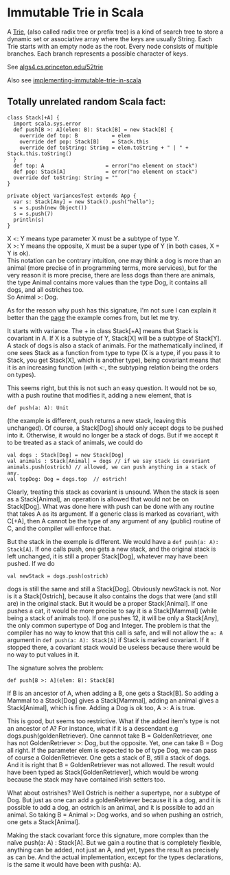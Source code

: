 Immutable Trie in Scala
=======================

A [Trie](https://en.wikipedia.org/wiki/Trie), 
(also called radix tree or prefix tree) is a kind of search tree to store 
a dynamic set or associative array where the keys are usually String. 
Each Trie starts with an empty node as the root. Every node consists of multiple 
branches. Each branch represents a possible character of keys.

See [algs4.cs.princeton.edu/52trie](
https://algs4.cs.princeton.edu/52trie/
)

Also see [implementing-immutable-trie-in-scala](
https://medium.com/@AlirezaMeskin/implementing-immutable-trie-in-scala-c0ab58fd401
)


Totally unrelated random Scala fact:
------------------------------------

```
class Stack[+A] {
  import scala.sys.error
  def push[B >: A](elem: B): Stack[B] = new Stack[B] {
    override def top: B           = elem
    override def pop: Stack[B]    = Stack.this
    override def toString: String = elem.toString + " | " + Stack.this.toString()
  }
  def top: A                    = error("no element on stack")
  def pop: Stack[A]             = error("no element on stack")
  override def toString: String = ""
}

private object VariancesTest extends App {
  var s: Stack[Any] = new Stack().push("hello");
  s = s.push(new Object())
  s = s.push(7)
  println(s)
}
```

X <: Y means type parameter X must be a subtype of type Y.  
X >: Y means the opposite, X must be a super type of Y (in both cases, X = Y is ok).  
This notation can be contrary intuition, one may think a dog is more than an animal 
(more precise of in programming terms, more services), but for the very reason it is 
more precise, there are less dogs than there are animals, the type Animal contains 
more values than the type Dog, it contains all dogs, and all ostriches too.  
So Animal >: Dog.

As for the reason why push has this signature, I'm not sure I can explain it better 
than the [page](https://www.scala-lang.org/old/node/129) the example comes from, 
but let me try.

It starts with variance. The + in class Stack[+A] means that Stack is covariant in A.
If X is a subtype of Y, Stack[X] will be a subtype of Stack[Y]. 
A stack of dogs is also a stack of animals. For the mathematically inclined, 
if one sees Stack as a function from type to type 
(X is a type, if you pass it to Stack, you get Stack[X], which is another type), 
being covariant means that it is an increasing function 
(with <:, the subtyping relation being the orders on types).

This seems right, but this is not such an easy question. 
It would not be so, with a push routine that modifies it, adding a new element, 
that is
```
def push(a: A): Unit
```
(the example is different, push returns a new stack, leaving this unchanged). 
Of course, a Stack[Dog] should only accept dogs to be pushed into it. 
Otherwise, it would no longer be a stack of dogs. But if we accept it to be treated 
as a stack of animals, we could do
```
val dogs : Stack[Dog] = new Stack[Dog]
val animals : Stack[Animal] = dogs // if we say stack is covariant
animals.push(ostrich) // allowed, we can push anything in a stack of any. 
val topDog: Dog = dogs.top  // ostrich!
```
Clearly, treating this stack as covariant is unsound. When the stack is seen as 
a Stack[Animal], an operation is allowed that would not be on Stack[Dog]. 
What was done here with push can be done with any routine that takes A as its 
argument. If a generic class is marked as covariant, with C[+A], then A cannot be 
the type of any argument of any (public) routine of C, and the compiler will enforce 
that.

But the stack in the exemple is different. We would have a 
`def push(a: A): Stack[A]`. 
If one calls push, one gets a new stack, and the original stack is left unchanged, 
it is still a proper Stack[Dog], whatever may have been pushed. 
If we do
```
val newStack = dogs.push(ostrich)
```
dogs is still the same and still a Stack[Dog]. Obviously newStack is not. Nor is it 
a Stack[Ostrich], because it also contains the dogs that were (and still are) in the 
original stack. But it would be a proper Stack[Animal]. 
If one pushes a cat, it would be more precise to say it is a Stack[Mammal] 
(while being a stack of animals too). 
If one pushes 12, it will be only a Stack[Any], the only common supertype of Dog and 
Integer. The problem is that the compiler has no way to know that this call is safe, 
and will not allow the `a: A` argument in `def push(a: A): Stack[A]` 
if Stack is marked covariant. If it stopped there, a covariant stack would be useless 
because there would be no way to put values in it.

The signature solves the problem:
```
def push[B >: A](elem: B): Stack[B]
```
If B is an ancestor of A, when adding a B, one gets a Stack[B]. 
So adding a Mammal to a Stack[Dog] gives a Stack[Mammal], adding an animal gives a 
Stack[Animal], which is fine. Adding a Dog is ok too, A >: A is true.

This is good, but seems too restrictive. 
What if the added item's type is not an ancestor of A? 
For instance, what if it is a descendant e.g dogs.push(goldenRetriever). 
One cannnot take B = GoldenRetriever, one has not GoldenRetriever >: Dog, 
but the opposite. Yet, one can take B = Dog all right. 
If the parameter elem is expected to be of type Dog, we can pass of course 
a GoldenRetriever. One gets a stack of B, still a stack of dogs. And it is right 
that B = GoldenRetriever was not allowed. 
The result would have been typed as Stack[GoldenRetriever], which would be wrong 
because the stack may have contained irish setters too.

What about ostrishes? Well Ostrich is neither a supertype, nor a subtype of Dog.
But just as one can add a goldenRetriever because it is a dog, and it is possible 
to add a dog, an ostrich is an animal, and it is possible to add an animal. 
So taking B = Animal >: Dog works, and so when pushing an ostrich, 
one gets a Stack[Animal].

Making the stack covariant force this signature, more complex than the 
naïve push(a: A) : Stack[A]. But we gain a routine that is completely flexible, 
anything can be added, not just an A, and yet, types the result as precisely 
as can be. And the actual implementation, except for the types declarations, 
is the same it would have been with push(a: A).
